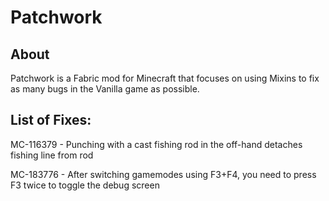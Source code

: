 # Patchwork

## About

Patchwork is a Fabric mod for Minecraft that focuses on using Mixins to fix as many bugs in the Vanilla game as possible.




## List of Fixes:

MC-116379 - Punching with a cast fishing rod in the off-hand detaches fishing line from rod

MC-183776 - After switching gamemodes using F3+F4, you need to press F3 twice to toggle the debug screen
